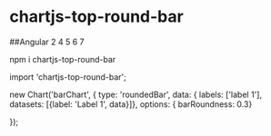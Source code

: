 # chartjs-top-round-bar

##Angular 2 4 5 6 7

npm i chartjs-top-round-bar

import 'chartjs-top-round-bar';

new Chart('barChart', {
        type: 'roundedBar',
        data: {
          labels: ['label 1'],
          datasets: [{label: 'Label 1', data}]},
        options: { barRoundness: 0.3}
        
 });
